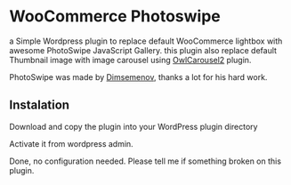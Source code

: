 # WooCommerce Photoswipe
a Simple Wordpress plugin to replace default WooCommerce lightbox with awesome PhotoSwipe JavaScript Gallery.
this plugin also replace default Thumbnail image with image carousel using [OwlCarousel2](https://owlcarousel2.github.io/OwlCarousel2/) plugin.

PhotoSwipe was made by [Dimsemenov](http://photoswipe.com/), thanks a lot for his hard work.


## Instalation
Download and copy the plugin into your WordPress plugin directory

Activate it from wordpress admin.

Done, no configuration needed. Please tell me if something broken on this plugin.